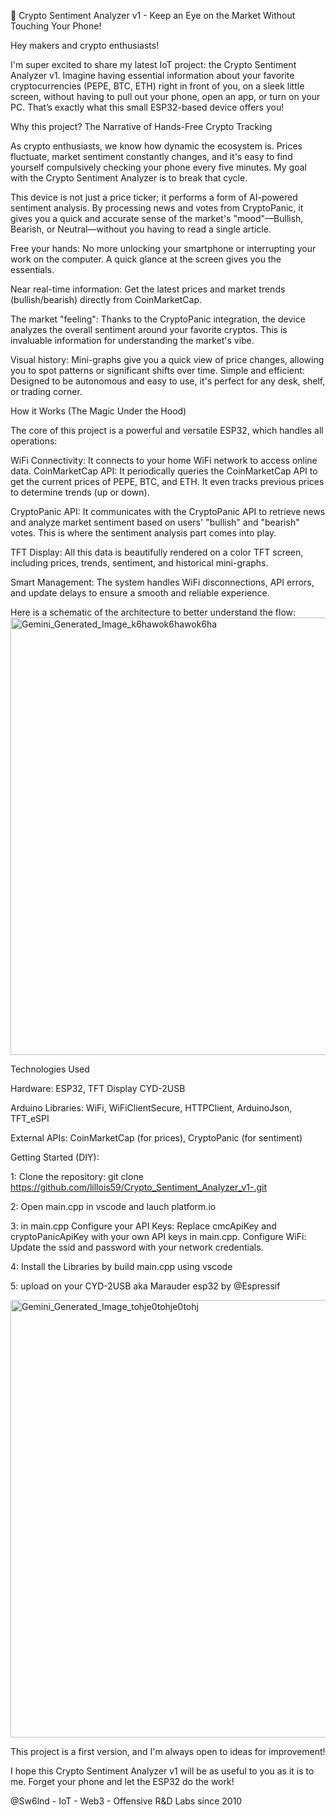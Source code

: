 🚀 Crypto Sentiment Analyzer v1 - Keep an Eye on the Market Without Touching Your Phone!

Hey makers and crypto enthusiasts!

I'm super excited to share my latest IoT project: the Crypto Sentiment Analyzer v1. Imagine having essential information about your favorite cryptocurrencies (PEPE, BTC, ETH) right in front of you, on a sleek little screen, without having to pull out your phone, open an app, or turn on your PC. That’s exactly what this small ESP32-based device offers you!

Why this project? The Narrative of Hands-Free Crypto Tracking

As crypto enthusiasts, we know how dynamic the ecosystem is. Prices fluctuate, market sentiment constantly changes, and it's easy to find yourself compulsively checking your phone every five minutes. My goal with the Crypto Sentiment Analyzer is to break that cycle.

This device is not just a price ticker; it performs a form of AI-powered sentiment analysis. By processing news and votes from CryptoPanic, it gives you a quick and accurate sense of the market's "mood"—Bullish, Bearish, or Neutral—without you having to read a single article.

Free your hands: No more unlocking your smartphone or interrupting your work on the computer. A quick glance at the screen gives you the essentials.

Near real-time information: Get the latest prices and market trends (bullish/bearish) directly from CoinMarketCap.

The market "feeling": Thanks to the CryptoPanic integration, the device analyzes the overall sentiment around your favorite cryptos. This is invaluable information for understanding the market's vibe.

Visual history: Mini-graphs give you a quick view of price changes, allowing you to spot patterns or significant shifts over time.
Simple and efficient: Designed to be autonomous and easy to use, it's perfect for any desk, shelf, or trading corner.

How it Works (The Magic Under the Hood)

The core of this project is a powerful and versatile ESP32, which handles all operations:

WiFi Connectivity: It connects to your home WiFi network to access online data.
CoinMarketCap API: It periodically queries the CoinMarketCap API to get the current prices of PEPE, BTC, and ETH. It even tracks previous prices to determine trends (up or down).

CryptoPanic API: It communicates with the CryptoPanic API to retrieve news and analyze market sentiment based on users' "bullish" and "bearish" votes. This is where the sentiment analysis part comes into play.

TFT Display: All this data is beautifully rendered on a color TFT screen, including prices, trends, sentiment, and historical mini-graphs.

Smart Management: The system handles WiFi disconnections, API errors, and update delays to ensure a smooth and reliable experience.

Here is a schematic of the architecture to better understand the flow:
<img width="700" height="700" alt="Gemini_Generated_Image_k6hawok6hawok6ha" src="https://github.com/user-attachments/assets/fad98300-e784-4748-918c-5a53898e5bf9" />

Technologies Used

Hardware: ESP32, TFT Display CYD-2USB

Arduino Libraries: WiFi, WiFiClientSecure, HTTPClient, ArduinoJson, TFT_eSPI

External APIs: CoinMarketCap (for prices), CryptoPanic (for sentiment)

Getting Started (DIY):

1: Clone the repository: git clone https://github.com/lillois59/Crypto_Sentiment_Analyzer_v1-.git

2: Open main.cpp in vscode and lauch platform.io 

3: in main.cpp Configure your API Keys: Replace cmcApiKey and cryptoPanicApiKey with your own API keys in main.cpp. Configure WiFi: Update the ssid and password with your network credentials.

4: Install the Libraries by build main.cpp using vscode 

5: upload on your CYD-2USB aka Marauder esp32 by @Espressif

<img width="700" height="700" alt="Gemini_Generated_Image_tohje0tohje0tohj" src="https://github.com/user-attachments/assets/bfc8b576-57eb-491d-aba3-816584780402" />

This project is a first version, and I'm always open to ideas for improvement!

I hope this Crypto Sentiment Analyzer v1 will be as useful to you as it is to me. Forget your phone and let the ESP32 do the work!

@Sw6lnd - IoT - Web3 - Offensive R&D Labs since 2010
